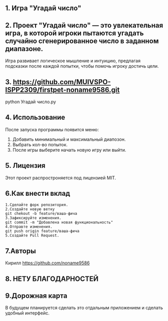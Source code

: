 ## 1. Игра "Угадай число"
## 2. Проект "Угадай число" — это увлекательная игра, в которой игроки пытаются угадать случайно сгенерированное число в заданном диапазоне.
Игра развивает логическое мышление и интуицию, предлагая подсказки после каждой попытки, чтобы помочь игроку достичь цели.
## 3. https://github.com/MUIVSPO-ISPP2309/firstpet-noname9586.git
python Угадай число.py
## 4. Использование 
После запуска программы появится меню:
1. Добавить минимальный и максимальный диапозон.
2. Выбрать кол-во попыток.
3. После игры выберите начать новую игру или выйти.
## 5. Лицензия
Этот проект распростроняется под лицензией MIT.
## 6.Как внести вклад
    1.Сделайте форк репозитория.
    2.Создайте новую ветку
    git chekout -b feature/ваша-фича
    3.Зафиксируйте изменения.
    git commit -m "Добавлена новая функциональность"
    4.Отправте изменения.
    git push origin feature/ваша-фича
    5.Создайте Pull Request.
## 7.Авторы
Кирилл https://github.com/noname9586
## 8. НЕТУ БЛАГОДАРНОСТЕЙ
## 9.Дорожная карта
В будущем планируется сделать это отдальным приложением и сделать удобный интерфейс.
